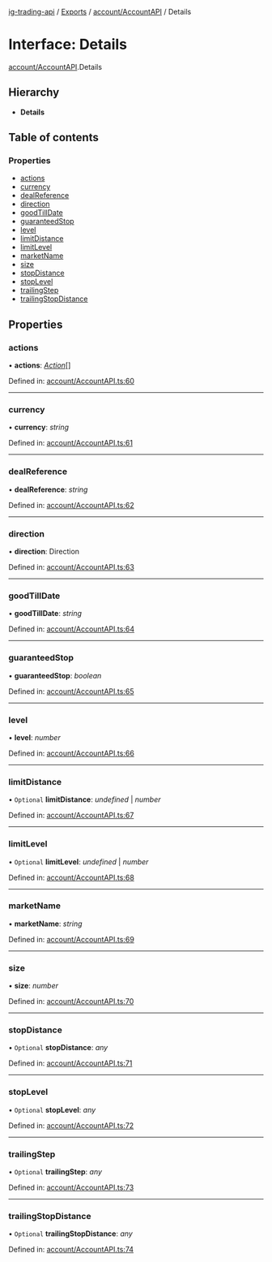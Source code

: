 [ig-trading-api](../README.md) / [Exports](../modules.md) / [account/AccountAPI](../modules/account_accountapi.md) / Details

# Interface: Details

[account/AccountAPI](../modules/account_accountapi.md).Details

## Hierarchy

- **Details**

## Table of contents

### Properties

- [actions](account_accountapi.details.md#actions)
- [currency](account_accountapi.details.md#currency)
- [dealReference](account_accountapi.details.md#dealreference)
- [direction](account_accountapi.details.md#direction)
- [goodTillDate](account_accountapi.details.md#goodtilldate)
- [guaranteedStop](account_accountapi.details.md#guaranteedstop)
- [level](account_accountapi.details.md#level)
- [limitDistance](account_accountapi.details.md#limitdistance)
- [limitLevel](account_accountapi.details.md#limitlevel)
- [marketName](account_accountapi.details.md#marketname)
- [size](account_accountapi.details.md#size)
- [stopDistance](account_accountapi.details.md#stopdistance)
- [stopLevel](account_accountapi.details.md#stoplevel)
- [trailingStep](account_accountapi.details.md#trailingstep)
- [trailingStopDistance](account_accountapi.details.md#trailingstopdistance)

## Properties

### actions

• **actions**: [_Action_](account_accountapi.action.md)[]

Defined in: [account/AccountAPI.ts:60](https://github.com/bennycode/ig-trading-api/blob/a046dbb/src/account/AccountAPI.ts#L60)

---

### currency

• **currency**: _string_

Defined in: [account/AccountAPI.ts:61](https://github.com/bennycode/ig-trading-api/blob/a046dbb/src/account/AccountAPI.ts#L61)

---

### dealReference

• **dealReference**: _string_

Defined in: [account/AccountAPI.ts:62](https://github.com/bennycode/ig-trading-api/blob/a046dbb/src/account/AccountAPI.ts#L62)

---

### direction

• **direction**: Direction

Defined in: [account/AccountAPI.ts:63](https://github.com/bennycode/ig-trading-api/blob/a046dbb/src/account/AccountAPI.ts#L63)

---

### goodTillDate

• **goodTillDate**: _string_

Defined in: [account/AccountAPI.ts:64](https://github.com/bennycode/ig-trading-api/blob/a046dbb/src/account/AccountAPI.ts#L64)

---

### guaranteedStop

• **guaranteedStop**: _boolean_

Defined in: [account/AccountAPI.ts:65](https://github.com/bennycode/ig-trading-api/blob/a046dbb/src/account/AccountAPI.ts#L65)

---

### level

• **level**: _number_

Defined in: [account/AccountAPI.ts:66](https://github.com/bennycode/ig-trading-api/blob/a046dbb/src/account/AccountAPI.ts#L66)

---

### limitDistance

• `Optional` **limitDistance**: _undefined_ \| _number_

Defined in: [account/AccountAPI.ts:67](https://github.com/bennycode/ig-trading-api/blob/a046dbb/src/account/AccountAPI.ts#L67)

---

### limitLevel

• `Optional` **limitLevel**: _undefined_ \| _number_

Defined in: [account/AccountAPI.ts:68](https://github.com/bennycode/ig-trading-api/blob/a046dbb/src/account/AccountAPI.ts#L68)

---

### marketName

• **marketName**: _string_

Defined in: [account/AccountAPI.ts:69](https://github.com/bennycode/ig-trading-api/blob/a046dbb/src/account/AccountAPI.ts#L69)

---

### size

• **size**: _number_

Defined in: [account/AccountAPI.ts:70](https://github.com/bennycode/ig-trading-api/blob/a046dbb/src/account/AccountAPI.ts#L70)

---

### stopDistance

• `Optional` **stopDistance**: _any_

Defined in: [account/AccountAPI.ts:71](https://github.com/bennycode/ig-trading-api/blob/a046dbb/src/account/AccountAPI.ts#L71)

---

### stopLevel

• `Optional` **stopLevel**: _any_

Defined in: [account/AccountAPI.ts:72](https://github.com/bennycode/ig-trading-api/blob/a046dbb/src/account/AccountAPI.ts#L72)

---

### trailingStep

• `Optional` **trailingStep**: _any_

Defined in: [account/AccountAPI.ts:73](https://github.com/bennycode/ig-trading-api/blob/a046dbb/src/account/AccountAPI.ts#L73)

---

### trailingStopDistance

• `Optional` **trailingStopDistance**: _any_

Defined in: [account/AccountAPI.ts:74](https://github.com/bennycode/ig-trading-api/blob/a046dbb/src/account/AccountAPI.ts#L74)

